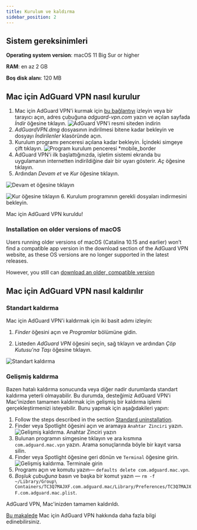 ```yaml
---
title: Kurulum ve kaldırma
sidebar_position: 2
---
```


## Sistem gereksinimleri

**Operating system version**: macOS 11 Big Sur or higher

**RAM**: en az 2 GB

**Boş disk alanı**: 120 MB

## Mac için AdGuard VPN nasıl kurulur

1. Mac için AdGuard VPN'i kurmak için [bu bağlantıyı](https://agrd.io/mac_vpn) izleyin veya bir tarayıcı açın, adres çubuğuna *adguard-vpn.com* yazın ve açılan sayfada *İndir* öğesine tıklayın. ![AdGuard VPN'i resmi siteden indirin](https://cdn.adguardvpn.com/public/Adguard/kb/vpn-install/mac-install-en.png)
2. *AdGuardVPN.dmg* dosyasının indirilmesi bitene kadar bekleyin ve dosyayı *İndirilenler* klasöründe açın.
3. Kurulum programı penceresi açılana kadar bekleyin. İçindeki simgeye çift tıklayın. ![Program kurulum penceresi *mobile_border](https://cdn.adguardvpn.com/public/Adguard/kb/vpn-install/mac-install-ru-1.png)
4. AdGuard VPN'i ilk başlattığınızda, işletim sistemi ekranda bu uygulamanın internetten indirildiğine dair bir uyarı gösterir. *Aç* öğesine tıklayın.
5. Ardından *Devam et* ve *Kur* öğesine tıklayın.

![Devam et öğesine tıklayın](https://cdn.adguardvpn.com/public/Adguard/kb/vpn-install/.mac-install-2-en~imageoptim.png)

![Kur öğesine tıklayın](https://cdn.adguardvpn.com/public/Adguard/kb/vpn-install/mac-install-3-en.png)
6. Kurulum programının gerekli dosyaları indirmesini bekleyin.

Mac için AdGuard VPN kuruldu!

### Installation on older versions of macOS

Users running older versions of macOS (Catalina 10.15 and earlier) won’t find a compatible app version in the download section of the AdGuard VPN website, as these OS versions are no longer supported in the latest releases.

However, you still can [download an older, compatible version](https://agrd.io/adguard_vpn_for_macoscatalina)

## Mac için AdGuard VPN nasıl kaldırılır

### Standart kaldırma

Mac için AdGuard VPN'i kaldırmak için iki basit adımı izleyin:

1. *Finder* öğesini açın ve *Programlar* bölümüne gidin.

2. Listeden *AdGuard VPN* öğesini seçin, sağ tıklayın ve ardından *Çöp Kutusu'na Taşı* öğesine tıklayın.

![Standart kaldırma](https://cdn.adguardvpn.com/public/Adguard/kb/vpn-install/mac-uninstall-1-en.png)

### Gelişmiş kaldırma

Bazen hatalı kaldırma sonucunda veya diğer nadir durumlarda standart kaldırma yeterli olmayabilir. Bu durumda, desteğimiz AdGuard VPN'i Mac'inizden tamamen kaldırmak için gelişmiş bir kaldırma işlemi gerçekleştirmenizi isteyebilir. Bunu yapmak için aşağıdakileri yapın:

1. Follow the steps described in the section [Standard uninstallation](#how-to-uninstall-adguard-vpn-for-mac).
2. Finder veya Spotlight öğesini açın ve aramaya `Anahtar Zinciri` yazın. ![Gelişmiş kaldırma. Anahtar Zinciri yazın](https://cdn.adguardvpn.com/public/Adguard/kb/vpn-install/mac-key-chain-en.png)
3. Bulunan programın simgesine tıklayın ve ara kısmına `com.adguard.mac.vpn` yazın. Arama sonuçlarında böyle bir kayıt varsa silin.
4. Finder veya Spotlight öğesine geri dönün ve `Terminal` öğesine girin. ![Gelişmiş kaldırma. Terminale girin](https://cdn.adguardvpn.com/public/Adguard/kb/vpn-install/mac-terminal-en.png)
5. Programı açın ve komutu yazın— `defaults delete com.adguard.mac.vpn`.
6. *Boşluk çubuğuna* basın ve başka bir komut yazın — `rm -f ~/Library/Group\ Containers/TC3Q7MAJXF.com.adguard.mac/Library/Preferences/TC3Q7MAJXF.com.adguard.mac.plist`.

AdGuard VPN, Mac'inizden tamamen kaldırıldı.

[Bu makalede](/adguard-vpn-for-mac/overview) Mac için AdGuard VPN hakkında daha fazla bilgi edinebilirsiniz.
